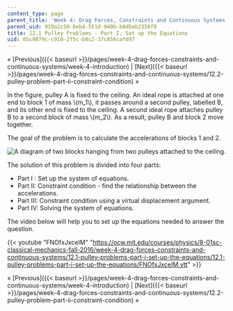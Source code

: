```yaml
---
content_type: page
parent_title: 'Week 4: Drag Forces, Constraints and Continuous Systems'
parent_uid: 919a2c50-6eb4-551d-940b-b0dbab2356f0
title: 12.1 Pulley Problems - Part I, Set up the Equations
uid: 05c9879c-c910-2f5c-b8c2-37c856cafd97
---
```


« [Previous]({{< baseurl >}}/pages/week-4-drag-forces-constraints-and-continuous-systems/week-4-introduction) | [Next]({{< baseurl >}}/pages/week-4-drag-forces-constraints-and-continuous-systems/12.2-pulley-problem-part-ii-constraint-condition) »

In the figure, pulley A is fixed to the ceiling. An ideal rope is attached at one end to block 1 of mass \\(m\_1\\), it passes around a second pulley, labelled B, and its other end is fixed to the ceiling. A second ideal rope attaches pulley B to a second block of mass \\(m\_2\\). As a result, pulley B and block 2 move together.

The goal of the problem is to calculate the accelerations of blocks 1 and 2.

![A diagram of two blocks hanging from two pulleys attached to the ceiling.](BASEURL_PLACEHOLDER/resources/ropes_and_pulley_intro)

The solution of this problem is divided into four parts:

*   Part I : Set up the system of equations.
*   Part II: Constraint condition - find the relationship between the accelerations.
*   Part III: Constraint condition using a virtual displacement argument.
*   Part IV: Solving the system of equations.

The video below will help you to set up the equations needed to answer the question.

{{< youtube "FNOfxJxceIM" "https://ocw.mit.edu/courses/physics/8-01sc-classical-mechanics-fall-2016/week-4-drag-forces-constraints-and-continuous-systems/12.1-pulley-problems-part-i-set-up-the-equations/12.1-pulley-problems-part-i-set-up-the-equations/FNOfxJxceIM.vtt" >}}

« [Previous]({{< baseurl >}}/pages/week-4-drag-forces-constraints-and-continuous-systems/week-4-introduction) | [Next]({{< baseurl >}}/pages/week-4-drag-forces-constraints-and-continuous-systems/12.2-pulley-problem-part-ii-constraint-condition) »